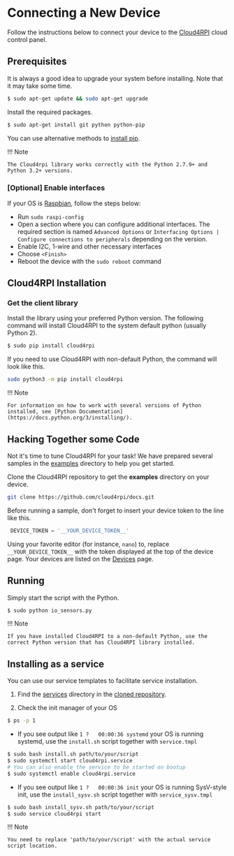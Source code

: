 # Connecting a New Device

Follow the instructions below to connect your device to the [Cloud4RPI](https://cloud4rpi.io) cloud control panel.

## Prerequisites

It is always a good idea to upgrade your system before installing. Note that it may take some time.

``` bash
$ sudo apt-get update && sudo apt-get upgrade
```

Install the required packages.

``` bash
$ sudo apt-get install git python python-pip
```

You can use alternative methods to [install pip](https://pip.pypa.io/en/stable/installing.html).

!!! Note

    The Cloud4rpi library works correctly with the Python 2.7.9+ and Python 3.2+ versions.


### [Optional] Enable interfaces
If your OS is [Raspbian](https://www.raspberrypi.org/downloads/raspbian/), follow the steps below:

- Run `sudo raspi-config`
- Open a section where you can configure additional interfaces. The required section is named `Advanced Options` or `Interfacing Options | Configure connections to peripherals` depending on the version.
- Enable I2C, 1-wire and other necessary interfaces
- Choose `<Finish>`
- Reboot the device with the `sudo reboot` command


## Cloud4RPI Installation
### Get the client library

Install the library using your preferred Python version. The following command will install Cloud4RPI to the system default python (usually Python 2).

``` bash
$ sudo pip install cloud4rpi
```

If you need to use Cloud4RPI with non-default Python, the command will look like this.

``` bash
sudo python3 -m pip install cloud4rpi
```

!!! Note

    For information on how to work with several versions of Python installed, see [Python Documentation](https://docs.python.org/3/installing/).

## Hacking Together some Code

Not it's time to tune Cloud4RPI for your task! We have prepared several samples in the [examples](https://github.com/cloud4rpi/cloud4rpi/tree/master/examples) directory to help you get started.

Clone the Cloud4RPI repository to get the **examples** directory on your device.

``` bash
git clone https://github.com/cloud4rpi/docs.git
```

Before running a sample, don't forget to insert your device token to the line like this.

``` python
 DEVICE_TOKEN = '__YOUR_DEVICE_TOKEN__'
```

Using your favorite editor (for instance, `nano`) to, replace `__YOUR_DEVICE_TOKEN__` with the token displayed at the top of the device page. Your devices are listed on the [Devices](https://cloud4rpi.io/devices) page.


## Running

Simply start the script with the Python.

``` bash
$ sudo python io_sensors.py
```

!!! Note

    If you have installed Cloud4RPI to a non-default Python, use the correct Python version that has Cloud4RPI library installed.

## Installing as a service

You can use our service templates to facilitate service installation.

1. Find the  [services](https://github.com/cloud4rpi/cloud4rpi/tree/master/services) directory in the [cloned repository](#hacking-together-some-code).

2. Check the init manager of your OS

``` bash
$ ps -p 1
```

- If you see output like `1 ?   00:00:36 systemd` your OS is running systemd, use the `install.sh` script together with `service.tmpl`

``` bash
$ sudo bash install.sh path/to/your/script
$ sudo systemctl start cloud4rpi.service
# You can also enable the service to be started on bootup
$ sudo systemctl enable cloud4rpi.service
```

- If you see output like `1 ?   00:00:36 init` your OS is running SysV-style init, use the `install_sysv.sh` script together with `service_sysv.tmpl`
``` bash
$ sudo bash install_sysv.sh path/to/your/script
$ sudo service cloud4rpi start
```

!!! Note

    You need to replace 'path/to/your/script' with the actual service script location.
